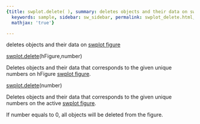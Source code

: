 ```yaml
---
{title: swplot.delete( ), summary: deletes objects and their data on swplot figure,
  keywords: sample, sidebar: sw_sidebar, permalink: swplot_delete.html, folder: swplot,
  mathjax: 'true'}

---
```

deletes objects and their data on [swplot figure](swplot_figure.html)
 
[swplot.delete](swplot_delete.html)(hFigure,number)
 
Deletes objects and their data that corresponds to the given unique
numbers on hFigure [swplot figure](swplot_figure.html).
 
[swplot.delete](swplot_delete.html)(number)
 
Deletes objects and their data that corresponds to the given unique
numbers on the active [swplot figure](swplot_figure.html).
 
If number equals to 0, all objects will be deleted from the figure.
 

